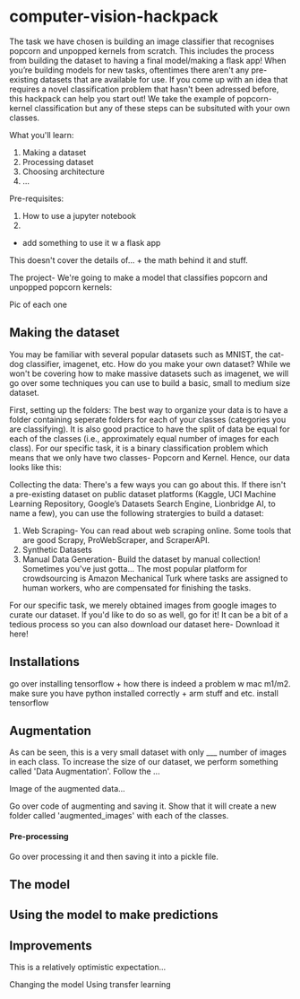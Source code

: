 # computer-vision-hackpack

The task we have chosen is building an image classifier that recognises popcorn and unpopped kernels from scratch. This includes the process from building the dataset to having a final model/making a flask app! When you’re building models for new tasks, oftentimes there aren't any pre-existing datasets that are available for use. If you come up with an idea that requires a novel classification problem that hasn't been adressed before, this hackpack can help you start out! We take the example of popcorn-kernel classification but any of these steps can be subsituted with your own classes. 


What you'll learn:
1. Making a dataset
2. Processing dataset
3. Choosing architecture
4. ...

Pre-requisites:
1. How to use a jupyter notebook
2. 

+ add something to use it w a flask app 

This doesn't cover the details of... + the math behind it and stuff. 

The project- We're going to make a model that classifies popcorn and unpopped popcorn kernels:

Pic of each one 

## Making the dataset

You may be familiar with several popular datasets such as MNIST, the cat-dog classifier, imagenet, etc. How do you make your own dataset? While we won't be covering how to make massive datasets such as imagenet, we will go over some techniques you can use to build a basic, small to medium size dataset. 

First, setting up the folders: The best way to organize your data is to have a folder containing seperate folders for each of your classes (categories you are classifying). It is also good practice to have the split of data be equal for each of the classes (i.e., approximately equal number of images for each class). For our specific task, it is a binary classification problem which means that we only have two classes- Popcorn and Kernel. Hence, our data looks like this:


Collecting the data: There's a few ways you can go about this. If there isn't a pre-existing dataset on public dataset platforms (Kaggle, UCI Machine Learning Repository, Google’s Datasets Search Engine, Lionbridge AI, to name a few), you can use the following stratergies to build a dataset:
1. Web Scraping- You can read about web scraping online. Some tools that are good Scrapy, ProWebScraper, and ScraperAPI. 
2. Synthetic Datasets
3. Manual Data Generation- Build the dataset by manual collection! Sometimes you've just gotta... The most popular platform for crowdsourcing is Amazon Mechanical Turk where tasks are assigned to human workers, who are compensated for finishing the tasks.


For our specific task, we merely obtained images from google images to curate our dataset. If you'd like to do so as well, go for it! It can be a bit of a tedious process so you can also download our dataset here- Download it here! 

## Installations

go over installing tensorflow + how there is indeed a problem w mac m1/m2. 
make sure you have python installed correctly + arm stuff and etc.
install tensorflow 

## Augmentation 

As can be seen, this is a very small dataset with only ___ number of images in each class. To increase the size of our dataset, we perform something called 'Data Augmentation'. Follow the ... 

Image of the augmented data...

Go over code of augmenting and saving it. Show that it will create a new folder called 'augmented_images' with each of the classes. 

#### Pre-processing 

Go over processing it and then saving it into a pickle file. 

## The model


## Using the model to make predictions

## Improvements

This is a relatively optimistic expectation...  

Changing the model
Using transfer learning
